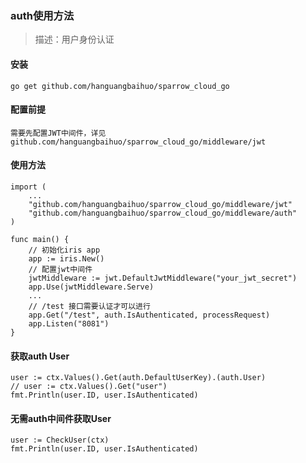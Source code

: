 ### auth使用方法

> 描述：用户身份认证

#### 安装

    go get github.com/hanguangbaihuo/sparrow_cloud_go
    
#### 配置前提

	需要先配置JWT中间件，详见github.com/hanguangbaihuo/sparrow_cloud_go/middleware/jwt

#### 使用方法
	
	import (
		...
		"github.com/hanguangbaihuo/sparrow_cloud_go/middleware/jwt"
		"github.com/hanguangbaihuo/sparrow_cloud_go/middleware/auth"
	)
	
	func main() {
	    // 初始化iris app
	    app := iris.New()
	    // 配置jwt中间件
	    jwtMiddleware := jwt.DefaultJwtMiddleware("your_jwt_secret")
		app.Use(jwtMiddleware.Serve)
	    ...
        // /test 接口需要认证才可以进行
	    app.Get("/test", auth.IsAuthenticated, processRequest)
	    app.Listen("8081")
    }

#### 获取auth User

    user := ctx.Values().Get(auth.DefaultUserKey).(auth.User)
    // user := ctx.Values().Get("user")
    fmt.Println(user.ID, user.IsAuthenticated)

#### 无需auth中间件获取User

	user := CheckUser(ctx)
	fmt.Println(user.ID, user.IsAuthenticated)